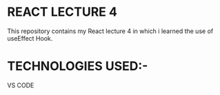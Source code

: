 <h1>REACT LECTURE 4</h1>
<p>This repository contains my React lecture 4 in which i learned the use of useEffect Hook.</p>
<h1>TECHNOLOGIES USED:-</h1>
<p>VS CODE</p>